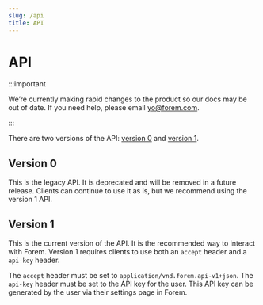```yaml
---
slug: /api
title: API
---
```


# API

:::important

We’re currently making rapid changes to the product so our docs may be out of date. If you need help, please email [yo@forem.com](mailto:yo@forem.com).

:::

There are two versions of the API: [version 0](/api/v0) and [version 1](/api/v1).

## Version 0

This is the legacy API. It is deprecated and will be removed in a future release. Clients can continue to use
it as is, but we recommend using the version 1 API.

## Version 1

This is the current version of the API. It is the recommended way to interact with Forem. Version 1 requires clients
to use both an `accept` header and a `api-key` header. 

The `accept` header must be set to `application/vnd.forem.api-v1+json`.
The `api-key` header must be set to the API key for the user. This API key can be generated by the user via their
settings page in Forem.

